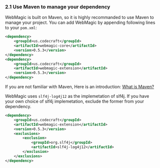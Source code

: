 ### 2.1 Use Maven to manage your dependency

WebMagic is built on Maven, so it is highly recommanded to use Maven to manage your project. You can add WebMagic
by appending following lines to your `pom.xml`:

```xml
<dependency>
    <groupId>us.codecraft</groupId>
    <artifactId>webmagic-core</artifactId>
    <version>0.5.3</version>
</dependency>
<dependency>
    <groupId>us.codecraft</groupId>
    <artifactId>webmagic-extension</artifactId>
    <version>0.5.3</version>
</dependency>
```

If you are not familiar with Maven, Here is an introduction: [What is Maven?](http://maven.apache.org/what-is-maven.html)

WebMagic uses `slf4j-log4j12` as the implemetation of slf4j. If you have your own choice of slf4j implemetation,
exclude the former from your dependency.

```xml
<dependency>
    <groupId>us.codecraft</groupId>
    <artifactId>webmagic-extension</artifactId>
    <version>0.5.3</version>
    <exclusions>
        <exclusion>
            <groupId>org.slf4j</groupId>
            <artifactId>slf4j-log4j12</artifactId>
        </exclusion>
    </exclusions>
</dependency>
```
